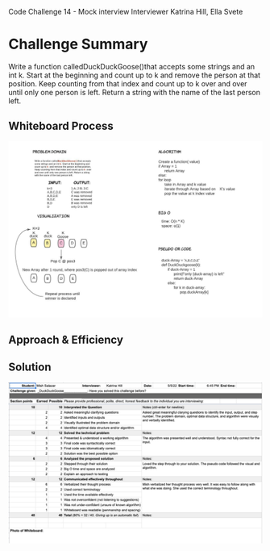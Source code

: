 Code Challenge 14 - Mock interview
Interviewer Katrina Hill, Ella Svete

# Challenge Summary
<!-- Description of the challenge -->
Write a function calledDuckDuckGoose()that accepts some strings and an int k. Start at the beginning and count up to k and remove the person at that position. Keep counting from that index and count up to k over and over until only one person is left. Return a string with the name of the last person left.

## Whiteboard Process
<!-- Embedded whiteboard image -->
<img src="White_board_Template CC14.jpeg">

## Approach & Efficiency
<!-- What approach did you take? Why? What is the Big O space/time for this approach? -->


## Solution
<!-- Show how to run your code, and examples of it in action -->
<img src="2022-05-05_19-10-06_2.jpg">

